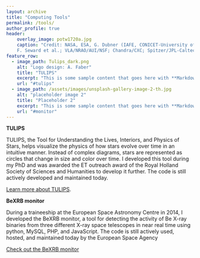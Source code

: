 ```yaml
---
layout: archive
title: "Computing Tools"
permalink: /tools/
author_profile: true
header:
    overlay_image: potw1720a.jpg
    caption: "Credit: NASA, ESA, G. Dubner (IAFE, CONICET-University of Buenos Aires) et al.; A. Loll et al.; T. Temim et al.;
    F. Seward et al.; VLA/NRAO/AUI/NSF; Chandra/CXC; Spitzer/JPL-Caltech; XMM-Newton/ESA; and Hubble/STScI"
feature_row:
  - image_path: Tulips_dark.png
    alt: "Logo design: A. Faber"
    title: "TULIPS"
    excerpt: "This is some sample content that goes here with **Markdown** formatting."
    url: "#tulips"
  - image_path: /assets/images/unsplash-gallery-image-2-th.jpg
    alt: "placeholder image 2"
    title: "Placeholder 2"
    excerpt: "This is some sample content that goes here with **Markdown** formatting."
    url: "#monitor"
---
```


**TULIPS**

TULIPS, the Tool for Understanding the Lives, Interiors, and Physics of Stars, helps visualize the physics of how stars evolve over time in an intuitive manner. 
Instead of complex diagrams, stars are represented as circles that change in size and color over time.
 I developed this tool during my PhD and was awarded the ET outreach award of the Royal 
Holland Society of Sciences and Humanities to develop it further. The code is still actively developed and maintained today.

[Learn more about TULIPS](/tools/tulips). 

**BeXRB monitor**

During a traineeship at the European Space Astronomy Centre in 2014, I developed the BeXRB monitor, a tool for detecting 
the activity of Be X-ray binaries from three different X-ray space telescopes in near real time using python, MySQL, 
PHP, and JavaScript.
The code is still actively used, hosted, and maintained today by the European Space Agency 

[Check out the BeXRB monitor](http://integral.esac.esa.int/bexrbmonitor/webpage_oneplot.php)


<!---
{% include feature_row %}

{% if author.googlescholar %}
  You can also find my articles on <u><a href="{{author.googlescholar}}">my Google Scholar profile</a>.</u>
{% endif %}

{% include base_path %}

{% for post in site.publications reversed %}
  {% include archive-single.html %}
{% endfor %}
--->